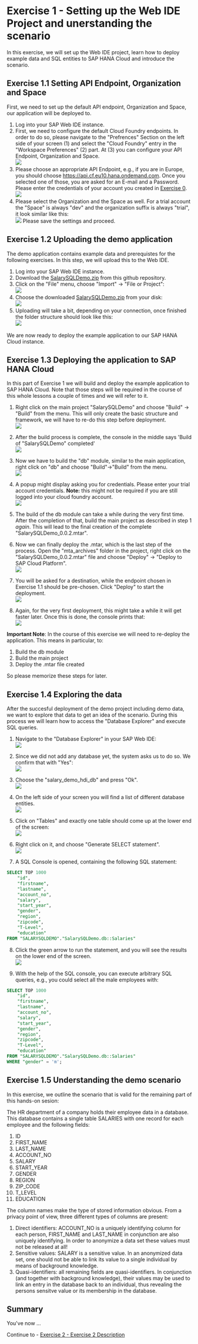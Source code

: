 # Exercise 1 - Setting up the Web IDE Project and unerstanding the scenario

In this exercise, we will set up the Web IDE project, learn how to deploy example data and SQL entities to SAP HANA Cloud and introduce the scenario.

## Exercise 1.1 Setting API Endpoint, Organization and Space

First, we need to set up the default API endpoint, Organization and Space, our application will be deployed to.

1. Log into your SAP Web IDE instance.
2. First, we need to configure the default Cloud Foundry endpoints. In order to do so, please navigate to the "Prefrences" Section on the left side of your screen (1) and select the "Cloud Foundry" entry in the "Workspace Preferences" (2) part. At (3) you can configure your API Endpoint, Organization and Space.
<br>![](/exercises/ex1/images/set_cf_api_endpoint.png)
3. Please choose an appropriate API Endpoint, e.g., if you are in Europe, you should choose https://api.cf.eu10.hana.ondemand.com. Once you selected one of those, you are asked for an E-mail and a Password. Please enter the credentials of your account you created in [Exercise 0](../ex0/README.md).
<br>![](/exercises/ex1/images/login_organization_space.png)
4. Please select the Organization and the Space as well. For a trial account the "Space" is always "dev" and the organization suffix is always "trial", it look similar like this:
<br>![](/exercises/ex1/images/chosen_api_endpoint_organization_space.png)
Please save the settings and proceed.

## Exercise 1.2 Uploading the demo application

The demo application contains example data and prerequistes for the following exercises. In this step, we will upload this to the Web IDE.

1. Log into your SAP Web IDE instance.
2. Download the [SalarySQLDemo.zip](/exercises/ex1/downloads/SalarySQLDemo.zip) from this github repository.
3. Click on the "File" menu, choose "Import" -> "File or Project":
<br>![](/exercises/ex1/images/import_file_project.png)
4. Choose the downloaded [SalarySQLDemo.zip](/exercises/ex1/downloads/SalarySQLDemo.zip) from your disk:
<br>![](/exercises/ex1/images/chosen_file.png)
5. Uploading will take a bit, depending on your connection, once finished the folder structure should look like this: 
<br>![](/exercises/ex1/images/folder_structure.png)

We are now ready to deploy the example application to our SAP HANA Cloud instance.

## Exercise 1.3 Deploying the application to SAP HANA Cloud

In this part of Exercise 1 we will build and deploy the example application to SAP HANA Cloud. Note that those steps will be required in the course of this whole lessons a couple of times and we will refer to it.

1. Right click on the main project "SalarySQLDemo" and choose "Build" -> "Build" from the menu. This will only create the basic structure and framework, we will have to re-do this step before deployment.
<br>![](/exercises/ex1/images/main_app_build.png)

2. After the build process is complete, the console in the middle says 'Build of "SalarySQLDemo" completed'
<br>![](/exercises/ex1/images/build_completed.png)

3. Now we have to build the "db" module, similar to the main application, right click on "db" and choose "Build"->"Build" from the menu.
<br>![](/exercises/ex1/images/build_db_module.png)

4. A popup might display asking you for credentials. Please enter your trial account credentials. **Note:** this might not be required if you are still logged into your cloud foundry account.
<br>![](/exercises/ex1/images/logon_for_build.png)

5. The build of the db module can take a while during the very first time. After the completion of that, build the main project as described in step 1 *again*. This will lead to the final creation of the complete "SalarySQLDemo_0.0.2.mtar".

6. Now we can finally deploy the .mtar, which is the last step of the process. Open the "mta_archives" folder in the project, right click on the "SalarySQLDemo_0.0.2.mtar" file and choose "Deploy" -> "Deploy to SAP Cloud Platform".
<br>![](/exercises/ex1/images/deploy_mtar.png)

7. You will be asked for a destination, while the endpoint chosen in Exercise 1.1 should be pre-chosen. Click "Deploy" to start the deployment.
<br>![](/exercises/ex1/images/final_deploy_endpoint.png)

8. Again, for the very first deployment, this might take a while it will get faster later. Once this is done, the console prints that:
<br>![](/exercises/ex1/images/deployment_successful.png)


**Important Note**: In the course of this exercise we will need to re-deploy the application. This means in particular, to:
1. Build the db module
2. Build the main project
3. Deploy the .mtar file created

So please memorize these steps for later.

## Exercise 1.4 Exploring the data 

After the succesful deployment of the demo project including demo data, we want to explore that data to get an idea of the scenario. During this process we will learn how to access the "Database Explorer" and execute SQL queries.

1. Navigate to the "Database Explorer" in your SAP Web IDE:
<br>![](/exercises/ex1/images/db_explorer.png)

2. Since we did not add any database yet, the system asks us to do so. We confirm that with "Yes":
<br>![](/exercises/ex1/images/add_new_db_dialogue.png)

3. Choose the "salary_demo_hdi_db" and press "Ok".
<br>![](/exercises/ex1/images/choose_hdi.png)

4. On the left side of your screen you will find a list of different database entities. 
<br>![](/exercises/ex1/images/demo_db.png)

5. Click on "Tables" and exactly one table should come up at the lower end of the screen:
<br>![](/exercises/ex1/images/tables.png)

6. Right click on it, and choose "Generate SELECT statement".
<br>![](/exercises/ex1/images/generate_select.png)

7. A SQL Console is opened, containing the following SQL statement:
```SQL
SELECT TOP 1000
	"id",
	"firstname",
	"lastname",
	"account_no",
	"salary",
	"start_year",
	"gender",
	"region",
	"zipcode",
	"T-Level",
	"education"
FROM "SALARYSQLDEMO"."SalarySQLDemo.db::Salaries"
```
8. Click the green arrow to run the statement, and you will see the results on the lower end of the screen.
<br>![](/exercises/ex1/images/run_sql_query.png)

9. With the help of the SQL console, you can execute arbitrary SQL queries, e.g., you could select all the male employees with:

```SQL
SELECT TOP 1000
	"id",
	"firstname",
	"lastname",
	"account_no",
	"salary",
	"start_year",
	"gender",
	"region",
	"zipcode",
	"T-Level",
	"education"
FROM "SALARYSQLDEMO"."SalarySQLDemo.db::Salaries"
WHERE "gender" = 'm';
```
## Exercise 1.5 Understanding the demo scenario

In this exercise, we outline the scenario that is valid for the remaining part of this hands-on sesion: 

The HR department of a company holds their employee data in a database. This database contains a single table SALARIES with one record for each employee and the following fields:

1. ID
2. FIRST_NAME
3. LAST_NAME
4. ACCOUNT_NO
5. SALARY
6. START_YEAR
7. GENDER
8. REGION
9. ZIP_CODE
10. T_LEVEL
11. EDUCATION

The column names make the type of stored information obvious. From a privacy point of view, three different types of columns are present: 

1. Direct identifiers: ACCOUNT_NO is a uniquely identifying column for each person, FIRST_NAME and LAST_NAME in conjunction are also uniquely identifying. In order to anonymize a data set these values must not be released at all!
2. Sensitive values: SALARY is a sensitive value. In an anonymized data set, one should not be able to link its value to a single individual by means of background knowledge.
3. Quasi-identifiers: all remaining fields are quasi-identifiers. In conjunction (and together with background knowledge), their values may be used to link an entry in the database back to an individual, thus revealing the persons sensitve value or its membership in the database.



## Summary

You've now ...

Continue to - [Exercise 2 - Exercise 2 Description](../ex2/README.md)

